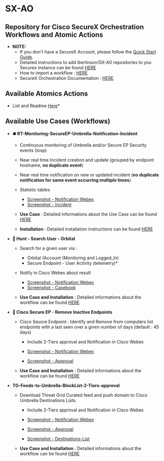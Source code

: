# SX-AO

## Repository for Cisco SecureX Orchestration Workflows and Atomic Actions

  * **NOTE:** 
    * If you don't have a SecureX Account, please follow the [Quick Start Guide](https://www.cisco.com/c/en/us/td/docs/security/secure-sign-on/sso-quick-start-guide/sso-qsg-welcome.html).
    * Detailed instructions to add iberlinson/SX-A0 repositories to you Securex Instance can be found [HERE](https://github.com/iberlinson/SX-AO/blob/main/repositories.md)
    * How to import a workflow : [HERE](https://ciscosecurity.github.io/sxo-05-security-workflows/importing)
    * SecureX Orchestration Documentation : [HERE](https://ciscosecurity.github.io/sxo-05-security-workflows/)

## Available Atomics Actions

* List and Readme [Here](https://github.com/iberlinson/SX-AO/blob/main/Atomics_readme.md)*

## Available Use Cases (Workflows)  

* **🛎 RT-Monitoring-SecureEP-Umbrella-Notification-Incident**
  * Continuous monitoring of Umbrella and/or Secure EP Security events (loop)
  * Near real time Incident creation and update (grouped by endpoint hostname, **no duplicate event**)
  * Near real time notification on new or updated incident (**no duplicate notification for same event occurring multiple times**)
  * Statistic tables

    * [Screenshot - Notification Webex](https://github.com/iberlinson/SX-AO/blob/main/Images/readme___RT_Webex.png)
    * [Screenshot - Incident](https://github.com/iberlinson/SX-AO/blob/main/Images/readme___RT_Incident.png)

  * **Use Case** : Detailed informations about the Use Case can be found [HERE](https://github.com/iberlinson/SX-AO/blob/main/RT_Monitoring_USECASE.md)
  * **Installation** : Detailed installation instructions can be found [HERE](https://github.com/iberlinson/SX-AO/blob/main/RT_Monitoring_INSTALL.md)

* **🔦 Hunt - Search User - Orbital**
  * Search for a given user via :
    * Orbital (Account (Monitoring and Logged_In)
    * Secure Endpoint - User Activity (telemetry)*
  * Notify in Cisco Webex about result

    * [Screenshot - Notification Webex](https://github.com/iberlinson/SX-AO/blob/main/Images/readme___Hunt_User_Webex.png)
    * [Screenshot - Casebook](https://github.com/iberlinson/SX-AO/blob/main/Images/readme___Hunt_User_casebook.png)
 
  * **Use Case and Installation** : Detailed informations about the workflow can be found [HERE](https://github.com/iberlinson/SX-AO/blob/main/Hunt_User_readme.md)
 
* **🧽 Cisco Secure EP - Remove Inactive Endpoints**
  * Cisco Seucre Endpoint : Identify and Remove from computers list endpoints with a last seen over a given number of days (default : 45 days)
    * Include 2-Tiers approval and Notification in Cisco Webex
 
    * [Screenshot - Notification Webex](https://github.com/iberlinson/SX-AO/blob/main/Images/readme___EP_Removal_Webex.png)
    * [Screenshot - Approval](https://github.com/iberlinson/SX-AO/blob/main/Images/readme___EP_Removal_Approval.png)

  * **Use Case and Installation** : Detailed informations about the workflow can be found [HERE](https://github.com/iberlinson/SX-AO/blob/main/SecureEP_Remove_InactiveEP_readme.md)

* **TG-Feeds-to-Umbrella-BlockList-2-Tiers-approval**
  * Download Threat Grid Curated feed and push domain to Cisco Umbrella Destinations Lists.
    * Include 2-Tiers approval and Notification in Cisco Webex
  
    * [Screenshot - Notification Webex](https://github.com/iberlinson/SX-AO/blob/main/Images/Readme_TGFeed_umbrella___notification.png)
    * [Screenshot - Approval](https://github.com/iberlinson/SX-AO/blob/main/Images/Readme_TGFeed_umbrella___approval.png)
    * [Screenshot - Destinations-List](https://github.com/iberlinson/SX-AO/blob/main/Images/Readme_TGFeed_umbrella___DestinationList.png)

  * **Use Case and Installation** : Detailed informations about the workflow can be found [HERE](https://github.com/iberlinson/SX-AO/blob/main/TGFeed_Umbrella___readme.md)



